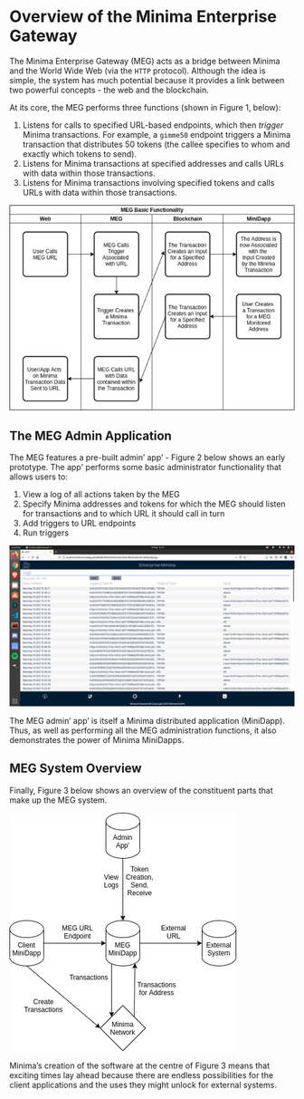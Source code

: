 # Overview of the Minima Enterprise Gateway

The Minima Enterprise Gateway (MEG) acts as a bridge between Minima and the World Wide Web (via the `HTTP` protocol). Although the idea is simple, the system has much potential because it provides a link between two powerful concepts - the web and the blockchain.

At its core, the MEG performs three functions (shown in Figure 1, below):

1. Listens for calls to specified URL-based endpoints, which then _trigger_ Minima transactions. For example, a `gimme50` endpoint triggers a Minima transaction that distributes 50 tokens (the callee specifies to whom and exactly which tokens to send).
2. Listens for Minima transactions at specified addresses and calls URLs with data within those transactions.
3. Listens for Minima transactions involving specified tokens and calls URLs with data within those transactions.

![Figure 1: MEG Basic Workflow](images/basicWorkflow.png)

## The MEG Admin Application

The MEG features a pre-built admin’ app’ - Figure 2 below shows an early prototype. The app' performs some basic administrator functionality that allows users to:

1. View a log of all actions taken by the MEG
2. Specify Minima addresses and tokens for which the MEG should listen for transactions and to which URL it should call in turn
3. Add triggers to URL endpoints
4. Run triggers

![Figure 2: MEG Admin Prototype](images/adminPrototype.png)

The MEG admin’ app’ is itself a Minima distributed application (MiniDapp). Thus, as well as performing all the MEG administration functions, it also demonstrates the power of Minima MiniDapps.

## MEG System Overview

Finally, Figure 3 below shows an overview of the constituent parts that make up the MEG system.

![Figure 3: MEG System](images/flow.png)

Minima’s creation of the software at the centre of Figure 3 means that exciting times lay ahead because there are endless possibilities for the client applications and the uses they might unlock for external systems.

